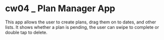 # cw04 _ Plan Manager App

This app allows the user to create plans, drag them on to dates, and other lists. It shows whether a plan is pending, the user can swipe to complete or double tap to delete. 

